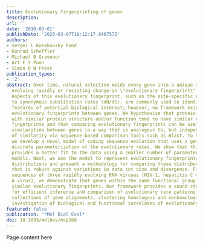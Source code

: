 ```yaml
---
title: Evolutionary fingerprinting of genes
description:
url: ''
date: '2010-03-01'
publishDate: '2025-03-07T18:12:17.846757Z'
authors:
- Sergei L Kosakovsky Pond
- Konrad Scheffler
- Michael B Gravenor
- Art F Y Poon
- Simon D W Frost
publication_types:
- '2'
abstract: Over time, natural selection molds every gene into a unique mosaic of sites
  evolving rapidly or resisting change-an \"evolutionary fingerprint\" of the gene.
  Aspects of this evolutionary fingerprint, such as the site-specific ratio of nonsynonymous
  to synonymous substitution rates (dN/dS), are commonly used to identify genetic
  features of potential biological interest; however, no framework exists for comparing
  evolutionary fingerprints between genes. We hypothesize that protein-coding genes
  with similar protein structure and/or function tend to have similar evolutionary
  fingerprints and that comparing evolutionary fingerprints can be useful for discovering
  similarities between genes in a way that is analogous to, but independent of, discovery
  of similarity via sequence-based comparison tools such as Blast. To test this hypothesis,
  we develop a novel model of coding sequence evolution that uses a general bivariate
  discrete parameterization of the evolutionary rates. We show that this approach
  provides a better fit to the data using a smaller number of parameters than existing
  models. Next, we use the model to represent evolutionary fingerprints as probability
  distributions and present a methodology for comparing these distributions in a way
  that is robust against variations in data set size and divergence. Finally, using
  sequences of three rapidly evolving RNA viruses (HIV-1, hepatitis C virus, and influenza
  A virus), we demonstrate that genes within the same functional group tend to have
  similar evolutionary fingerprints. Our framework provides a sound statistical foundation
  for efficient inference and comparison of evolutionary rate patterns in arbitrary
  collections of gene alignments, clustering homologous and nonhomologous genes, and
  investigation of biological and functional correlates of evolutionary rates.
featured: false
publication: '*Mol Biol Evol*'
doi: 10.1093/molbev/msp260
---
```


Page content here